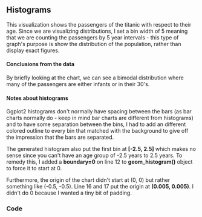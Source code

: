 ## Histograms

This visualization shows the passengers of the titanic with respect to their age. Since we are visualizing distributions, I set a bin width of 5 meaning that we are counting the passengers by 5 year intervals - this type of graph's purpose is show the distribution of the population, rather than display exact figures.

#### Conclusions from the data

By briefly looking at the chart, we can see a bimodal distribution where many of the passengers are either infants or in their 30's.

#### Notes about histograms

Ggplot2 histograms don't normally have spacing between the bars (as bar charts normally do - keep in mind bar charts are different from histograms) and to have some separation between the bins, I had to add an different colored outline to every bin that matched with the background to give off the impression that the bars are separated.

The generated histogram also put the first bin at **[-2.5, 2.5]** which makes no sense since you can't have an age group of -2.5 years to 2.5 years. To remedy this, I added a **boundary=0** on line 12 to **geom_histogram()** object to force it to start at 0.

Furthermore, the origin of the chart didn't start at (0, 0) but rather something like (-0.5, -0.5). Line 16 and 17 put the origin at **(0.005, 0.005)**. I didn't do 0 because I wanted a tiny bit of padding.

### Code
